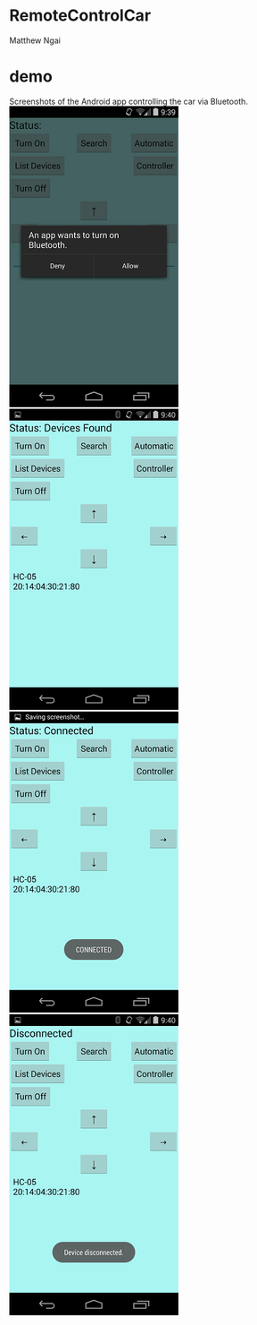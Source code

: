 # RemoteControlCar
Matthew Ngai
# demo
Screenshots of the Android app controlling the car via Bluetooth.
![Alt text](/pictures/Screenshot_2014-09-05-21-39-53.png?)
![Alt text](/pictures/Screenshot_2014-09-05-21-40-03.png?)
![Alt text](/pictures/Screenshot_2014-09-05-21-40-07.png?)
![Alt text](/pictures/Screenshot_2014-09-05-21-40-14.png?)
